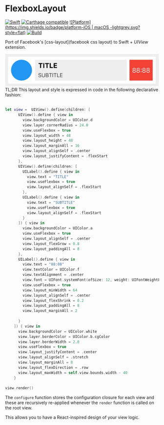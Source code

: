 # FlexboxLayout
[![Swift](https://img.shields.io/badge/swift-3-orange.svg?style=flat)](#)
[![Carthage compatible](https://img.shields.io/badge/Carthage-compatible-4BC51D.svg?style=flat)](https://github.com/Carthage/Carthage)
[![Platform](https://img.shields.io/badge/platform-iOS | macOS -lightgrey.svg?style=flat)](#)
[![Build](https://img.shields.io/badge/license-MIT-blue.svg?style=flat)](https://opensource.org/licenses/MIT)

Port of Facebook's [css-layout](facebook css layout) to Swift + *UIView* extension.


![GitHub Logo](doc/cell.jpg)
TL;DR
This layout and style is expressed in code in the following declarative fashion:


```swift

let view =  UIView().define(children: [
      UIView().define { view in
        view.backgroundColor = UIColor.d
        view.layer.cornerRadius = 24.0
        view.useFlexbox = true
        view.layout_width = 48
        view.layout_height = 48
        view.layout_marginAll = 16
        view.layout_alignSelf = .center
        view.layout_justifyContent = .flexStart
      },
      UIView().define(children: [
        UILabel().define { view in
          view.text = "TITLE"
          view.useFlexbox = true
          view.layout_alignSelf = .flexStart
        },
        UILabel().define { view in
          view.text = "SUBTITLE"
          view.useFlexbox = true
          view.layout_alignSelf = .flexStart
        }
      ]) { view in
        view.backgroundColor = UIColor.a
        view.useFlexbox = true
        view.layout_alignSelf = .center
        view.layout_flexGrow = 0.8
        view.layout_paddingAll = 8
      },
      UILabel().define { view in
        view.text = "88:88"
        view.textColor = UIColor.f
        view.textAlignment = .center
        view.font = UIFont.systemFont(ofSize: 12, weight: UIFontWeightLight)
        view.useFlexbox = true
        view.layout_minWidth = 64
        view.layout_alignSelf = .center
        view.layout_flexShrink = 0.2
        view.layout_paddingAll = 8
        view.layout_marginAll = 2

      }
    ]) { view in
      view.backgroundColor = UIColor.white
      view.layer.borderColor = UIColor.b.cgColor
      view.layer.borderWidth = 2.0
      view.useFlexbox = true
      view.layout_justifyContent = .center
      view.layout_alignSelf = .stretch
      view.layout_marginAll = 8
      view.layout_flexDirection = .row
      view.layout_maxWidth = self.view.bounds.width - 40
    }

view.render()

```

The  `configure` function stores the configuration closure for each view and these are recursively re-applied whenever the `render` function is called on the root view.

This allows you to have a React-inspired design of your view logic.


 
